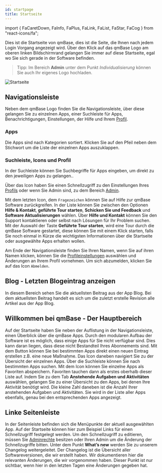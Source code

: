 ```yaml
---
id: startpage
title: Startseite
---
```


import { FaCaretDown, FaInfo, FaPlus, FaLink, FaList, FaStar, FaCog } from "react-icons/fa";

Dies ist die Startseite von qmBase, dies ist die Seite, die Ihnen nach jedem Login Vorgang angezeigt wird. Über den Klick auf das qmBase Logo am oberen linken Bildschirmrand gelangen Sie immer auf diese Startseite, egal wo Sie sich gerade in der Software befinden.

> Tipp: Im Bereich **Admin** unter dem Punkt _Individualisierung_ können Sie auch Ihr eigenes Logo hochladen.

![Startseite](https://caqadmin.blob.core.windows.net/public-screenshots/manual-screenshots/Screenshot%202021-08-18%20152706%20birthday-startpage.png)

## Navigationsleiste

Neben dem qmBase Logo finden Sie die Navigationsleiste, über diese gelangen Sie zu einzelnen Apps, einer Suchleiste für Apps, Benachrichtigungen, Einstellungen, der Hilfe und Ihrem [Profil](account/profile).

### Apps

Die Apps sind nach Kategorien sortiert. Klicken Sie auf den Pfeil neben dem Stichwort um die Liste der einzelnen Apps auszuklappen.

### Suchleiste, Icons und Profil

In der Suchleiste können Sie Suchbegriffe für Apps eingeben, um direkt zu den jeweiligen Apps zu gelangen..

Über das Icon <FaCog/> haben Sie einen Schnellzugriff zu den Einstellungen Ihres [Profils](account/profile) oder wenn Sie Admin sind, zu dem Bereich [Admin](apps/admin.mdx).

Mit dem letzten Icon, dem <code>Fragezeichen</code> können Sie auf Hilfe zur qmBase Software zurückgreifen.
In der Liste können Sie zwischen den Optionen **Hilfe & Kontakt**, **geführte Tour starten**, **Schicken Sie und Feedback** und **Software Aktualisierungen** wählen.
Über **Hilfe und Kontakt** können Sie den Support kontaktieren oder selbst nach Lösungen für Ihr Problem suchen.
Mit der Auswahl der Taste **Geführte Tour starten**, wird eine Tour durch die qmBase Software gestartet, diese können Sie mit einem Klick starten, falls Sie noch einmal in Kürze die wichtigsten Informationen über die Startseite oder ausgewählte Apps erhalten wollen.

Am Ende der Navigationsleiste finden Sie Ihren Namen, wenn Sie auf ihren Namen klicken, können Sie die [Profileinstellungen](account/profile) auswählen und Änderungen an Ihrem Profil vornehmen.
Um sich abzumelden, klicken Sie auf das Icon <code>Abmelden</code>.

## Blog - Letzten Blogeintrag anzeigen

In diesem Bereich sehen Sie die aktuellsten Beitrag aus der App Blog. Bei dem aktuellsten Beitrag handelt es sich um die zuletzt erstelle Revision alle Artikel aus der App Blog.

## Willkommen bei qmBase - Der Hauptbereich

Auf der Startseite haben Sie neben der Auflistung in der Navigationsleiste, einen Überblick über die qmBase Apps.
Durch den modularen Aufbau der Software ist es möglich, dass einige Apps für Sie nicht verfügbar sind. Dies kann daran liegen, dass diese nicht Bestandteil Ihres Abonnements sind.
Mit dem Button <FaPlus/> können Sie bei bestimmten Apps direkt einen neuen Eintrag erstellen z.B. eine neue Maßnahme. Das Icon <FaList/> daneben navigiert Sie zu der Übersicht der einzelnen Apps. Über die Suchleiste können Sie nach bestimmten Apps suchen.
Mit dem <FaStar/> Icon können Sie einzelne Apps als Favoriten abspeichern. Favoriten tauchen dann als erstes oberhalb dieser Liste auf.
Indem Sie zu dem Tab **Anstehende Aufgaben und Aktivitäten** auswählen, gelangen Sie zu einer Übersicht zu den Apps, bei denen Ihre Aktivität benötigt wird. Die kleine Zahl daneben ist die Anzahl Ihrer anstehenden Aufgaben und Aktivitäten. Sie wird in der Liste aller Apps ebenfalls, genau bei den entsprechenden Apps angezeigt.

## Linke Seitenleiste

In der Seitenleiste befinden sich die Menüpunkte der aktuell ausgewählten App. Auf der Startseite können hier zum Beispiel Links für einen Schnellzugriff festgelegt werden. Um den Schnellzugriff zu editieren, müssen Sie [Adminrechte](apps/admin.mdx) besitzen oder Ihren Admin um die Änderung der Schnellzugriffe bitten.
Unter dem Punkt **What’s new** werden Sie zu unserem Changelog weitergeleitet. Der Changelog ist die Übersicht aller Softwareversionen, die wir erstellt haben. Wir dokumentieren hier die relevanten Änderungen, die wir vorgenommen haben.
Dieser Punkt ist nur sichtbar, wenn hier in den letzten Tagen eine Änderungen gegeben hat.
